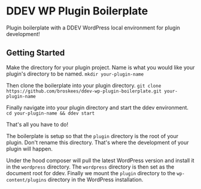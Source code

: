 # DDEV WP Plugin Boilerplate

Plugin boilerplate with a DDEV WordPress local environment for plugin development! 

## Getting Started

Make the directory for your plugin project. Name is what you would like your plugin's directory to be named.
`mkdir your-plugin-name`

Then clone the boilerplate into your plugin directory.
`git clone https://github.com/broskees/ddev-wp-plugin-boilerplate.git your-plugin-name`

Finally navigate into your plugin directory and start the ddev environment.
`cd your-plugin-name && ddev start`

That's all you have to do!

The boilerplate is setup so that the `plugin` directory is the root of your plugin. Don't rename this directory. That's where the development of your plugin will happen.

Under the hood composer will pull the latest WordPress version and install it in the `wordpress` directory. The `wordpress` directory is then set as the document root for ddev. Finally we mount the `plugin` directory to the `wp-content/plugins` directory in the WordPress installation.
